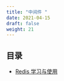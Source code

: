 ```yaml
---
title: "中间件 "
date: 2021-04-15
draft: false
weight: 21
---
```






## 目录


* [Redis 学习与使用](redis)
